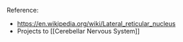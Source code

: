 Reference:
- https://en.wikipedia.org/wiki/Lateral_reticular_nucleus
- Projects to [[Cerebellar Nervous System]]